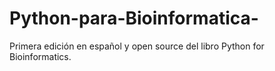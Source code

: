 # Python-para-Bioinformatica-
Primera edición en español y open source del libro Python for Bioinformatics.
